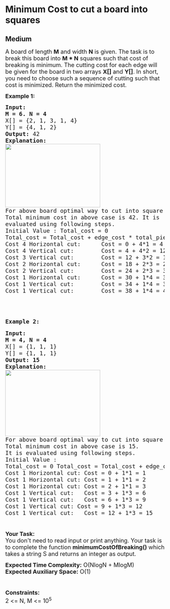 # Minimum Cost to cut a board into squares
## Medium
<div class="problems_problem_content__Xm_eO"><p><span style="font-size:18px">A board of length <strong>M</strong>&nbsp;and width <strong>N</strong>&nbsp;is given.&nbsp;The task is&nbsp;to break this board into <strong>M * N</strong>&nbsp;squares such that cost of breaking is minimum. The cutting cost for each edge will be given for the board in two arrays <strong>X[]</strong>&nbsp;and <strong>Y[]</strong>. In short, you&nbsp;need to choose such a sequence of cutting such that cost is minimized. Return the minimized cost.</span></p>

<p><span style="font-size:18px"><strong>Example 1:</strong></span></p>

<pre><span style="font-size:18px"><strong>Input:
M = 6. N = 4</strong>
X[] = {2, 1, 3, 1, 4}
Y[] = {4, 1, 2}
<strong>Output: </strong>42
<strong>Explanation:</strong> 
<img alt="" src="https://media.geeksforgeeks.org/img-practice/board-1646284249.png" style="height:200px; width:300px">
For above board optimal way to cut into square is:
Total minimum cost in above case is 42. It is 
evaluated using following steps.
Initial Value : Total_cost = 0
Total_cost = Total_cost + edge_cost * total_pieces
Cost 4 Horizontal cut:      Cost = 0 + 4*1 = 4
Cost 4 Vertical cut:        Cost = 4 + 4*2 = 12
Cost 3 Vertical cut:        Cost = 12 + 3*2 = 18
Cost 2 Horizontal cut:      Cost = 18 + 2*3 = 24
Cost 2 Vertical cut:        Cost = 24 + 2*3 = 30
Cost 1 Horizontal cut:      Cost = 30 + 1*4 = 34
Cost 1 Vertical cut:        Cost = 34 + 1*4 = 38
Cost 1 Vertical cut:        Cost = 38 + 1*4 = 42
</span></pre>

<p>&nbsp;</p>

<p>&nbsp;</p>

<pre><span style="font-size:18px"><strong>Example 2:</strong></span>

<span style="font-size:18px"><strong>Input:
M = 4, N = 4</strong>
X[] = {1, 1, 1}
Y[] = {1, 1, 1}
<strong>Output: 15
Explanation:</strong> 
<img alt="" src="https://media.geeksforgeeks.org/img-practice/board-1646284249-1661926688.png" style="height:209px; width:300px">
For above board optimal way to cut into square is:
Total minimum cost in above case is 15.
It is evaluated using following steps.
Initial Value : 
Total_cost = 0 Total_cost = Total_cost + edge_cost * total_pieces
Cost 1 Horizontal cut: Cost = 0 + 1*1 = 1
Cost 1 Horizontal cut: Cost = 1 + 1*1 = 2
Cost 1 Horizontal cut: Cost = 2 + 1*1 = 3
Cost 1 Vertical cut:   Cost = 3 + 1*3 = 6
Cost 1 Vertical cut:   Cost = 6 + 1*3 = 9
Cost 1 Vertical cut: Cost = 9 + 1*3 = 12
Cost 1 Vertical cut:   Cost = 12 + 1*3 = 15</span>
</pre>

<p>&nbsp;</p>

<p><span style="font-size:18px"><strong>Your Task:&nbsp;&nbsp;</strong><br>
You don't need to read input or print anything. Your task is to complete the function <strong>minimumCostOfBreaking</strong><strong>()</strong>&nbsp;which takes a&nbsp;string S&nbsp;and returns an integer as output.</span></p>

<p><span style="font-size:18px"><strong>Expected Time Complexity:</strong> O(NlogN + MlogM)<br>
<strong>Expected Auxiliary Space:</strong> O(1)</span></p>

<p>&nbsp;</p>

<p><span style="font-size:18px"><strong>Constraints:</strong><br>
2 &lt;= N, M&nbsp;&lt;= 10<sup>5</sup></span></p>
</div>